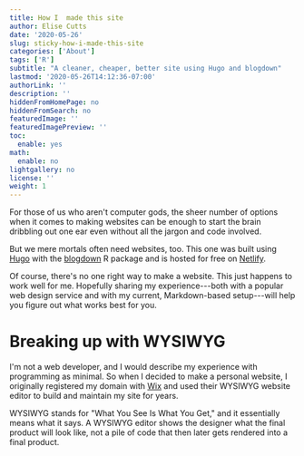 ```yaml
---
title: How I  made this site
author: Elise Cutts
date: '2020-05-26'
slug: sticky-how-i-made-this-site
categories: ['About']
tags: ['R']
subtitle: "A cleaner, cheaper, better site using Hugo and blogdown"
lastmod: '2020-05-26T14:12:36-07:00'
authorLink: ''
description: ''
hiddenFromHomePage: no
hiddenFromSearch: no
featuredImage: ''
featuredImagePreview: ''
toc:
  enable: yes
math:
  enable: no
lightgallery: no
license: ''
weight: 1
---
```


<!--more-->

For those of us who aren't computer gods, the sheer number of options when it comes to making websites can be enough to start the brain dribbling out one ear even without all the jargon and code involved.

But we mere mortals often need websites, too. This one was built using [Hugo](https://gohugo.io/) with the [blogdown](https://blogdown-demo.rbind.io/) R package and is hosted for free on [Netlify](https://www.netlify.com/). 

Of course, there's no one right way to make a website. This just happens to work well for me. Hopefully sharing my experience---both with a popular web design service and with my current, Markdown-based setup---will help you figure out what works best for you.

# Breaking up with WYSIWYG 
I'm not a web developer, and I would describe my experience with programming as minimal. So when I decided to make a personal website, I originally registered my domain with [Wix](www.wix.com) and used their WYSIWYG website editor to build and maintain my site for years. 

WYSIWYG stands for "What You See Is What You Get," and it essentially means what it says. A WYSIWYG editor shows the designer what the final product will look like, not a pile of code that then later gets rendered into a final product. 



